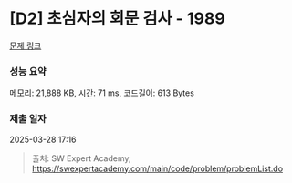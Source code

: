 # [D2] 초심자의 회문 검사 - 1989 

[문제 링크](https://swexpertacademy.com/main/code/problem/problemDetail.do?contestProbId=AV5PyTLqAf4DFAUq) 

### 성능 요약

메모리: 21,888 KB, 시간: 71 ms, 코드길이: 613 Bytes

### 제출 일자

2025-03-28 17:16



> 출처: SW Expert Academy, https://swexpertacademy.com/main/code/problem/problemList.do
